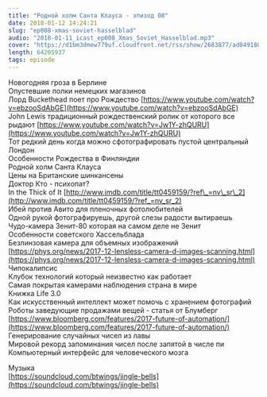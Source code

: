 ```yaml
---
title: "Родной холм Санта Клауса - эпизод 08"
date: 2018-01-12 14:24:21
slug: "ep008-xmas-soviet-hasselblad"
audio: "2018-01-11_icast_ep008_Xmas_Soviet_Hasselblad.mp3"
cover: "https://d1bm3dmew779uf.cloudfront.net/rss/show/2683877/ad8491808fd5d2fad6e14f544462250a.png"
length: 64205937
tags: episode
---
```

Новогодняя гроза в Берлине  
Опустевшие полки немецких магазинов  
Лорд Buckethead поет про Рождество [https://www.youtube.com/watch?v=ebzooSdAbGE](https://www.youtube.com/watch?v=ebzooSdAbGE)  
John Lewis традиционный рождественский ролик от которого все рыдают [https://www.youtube.com/watch?v=Jw1Y-zhQURU](https://www.youtube.com/watch?v=Jw1Y-zhQURU)  
Тот редкий день когда можно сфотографировать пустой центральный Лондон  
Особенности Рождества в Финляндии  
Родной холм Санта Клауса  
Цены на Британские шинкансены  
Доктор Кто - психопат?  
In the Thick of It [http://www.imdb.com/title/tt0459159/?ref\_=nv\_sr\_2](http://www.imdb.com/title/tt0459159/?ref_=nv_sr_2)  
Ибей против Авито для пленочных фотолюбителей  
Одной рукой фотографируешь, другой слезы радости вытираешь  
Чудо-камера Зенит-80 которая на самом деле не Зенит  
Особенности советского Хассельблада  
Безлинзовая камера для объемных изображений [https://phys.org/news/2017-12-lensless-camera-d-images-scanning.html](https://phys.org/news/2017-12-lensless-camera-d-images-scanning.html)  
Чипокалипсис  
Клубок технологий который неизвестно как работает  
Самая покрытая камерами наблюдения страна в мире  
Книжка Life 3.0  
Как искусственный интеллект может помочь с хранением фотографий  
Роботы заведующие продажами вещей - статья от Блумберг [https://www.bloomberg.com/features/2017-future-of-automation/](https://www.bloomberg.com/features/2017-future-of-automation/)  
Генерирование случайных чисел из лавы  
Мировой рекорд запоминания чисел после запятой в числе пи  
Компьютерный интерфейс для человеческого мозга  
  
Музыка  
[https://soundcloud.com/btwings/jingle-bells](https://soundcloud.com/btwings/jingle-bells)

